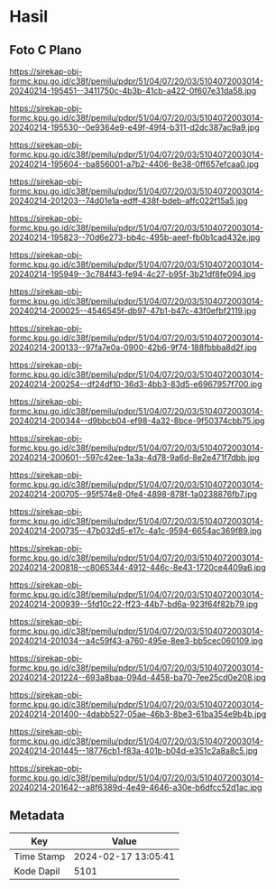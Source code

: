 # Hasil

## Foto C Plano

https://sirekap-obj-formc.kpu.go.id/c38f/pemilu/pdpr/51/04/07/20/03/5104072003014-20240214-195451--3411750c-4b3b-41cb-a422-0f607e31da58.jpg

https://sirekap-obj-formc.kpu.go.id/c38f/pemilu/pdpr/51/04/07/20/03/5104072003014-20240214-195530--0e9364e9-e49f-49f4-b311-d2dc387ac9a9.jpg

https://sirekap-obj-formc.kpu.go.id/c38f/pemilu/pdpr/51/04/07/20/03/5104072003014-20240214-195604--ba856001-a7b2-4406-8e38-0ff657efcaa0.jpg

https://sirekap-obj-formc.kpu.go.id/c38f/pemilu/pdpr/51/04/07/20/03/5104072003014-20240214-201203--74d01e1a-edff-438f-bdeb-affc022f15a5.jpg

https://sirekap-obj-formc.kpu.go.id/c38f/pemilu/pdpr/51/04/07/20/03/5104072003014-20240214-195823--70d6e273-bb4c-495b-aeef-fb0b1cad432e.jpg

https://sirekap-obj-formc.kpu.go.id/c38f/pemilu/pdpr/51/04/07/20/03/5104072003014-20240214-195949--3c784f43-fe94-4c27-b95f-3b21df8fe094.jpg

https://sirekap-obj-formc.kpu.go.id/c38f/pemilu/pdpr/51/04/07/20/03/5104072003014-20240214-200025--4546545f-db97-47b1-b47c-43f0efbf2119.jpg

https://sirekap-obj-formc.kpu.go.id/c38f/pemilu/pdpr/51/04/07/20/03/5104072003014-20240214-200133--97fa7e0a-0900-42b6-9f74-188fbbba8d2f.jpg

https://sirekap-obj-formc.kpu.go.id/c38f/pemilu/pdpr/51/04/07/20/03/5104072003014-20240214-200254--df24df10-36d3-4bb3-83d5-e6967957f700.jpg

https://sirekap-obj-formc.kpu.go.id/c38f/pemilu/pdpr/51/04/07/20/03/5104072003014-20240214-200344--d9bbcb04-ef98-4a32-8bce-9f50374cbb75.jpg

https://sirekap-obj-formc.kpu.go.id/c38f/pemilu/pdpr/51/04/07/20/03/5104072003014-20240214-200601--597c42ee-1a3a-4d78-9a6d-8e2e471f7dbb.jpg

https://sirekap-obj-formc.kpu.go.id/c38f/pemilu/pdpr/51/04/07/20/03/5104072003014-20240214-200705--95f574e8-0fe4-4898-878f-1a0238876fb7.jpg

https://sirekap-obj-formc.kpu.go.id/c38f/pemilu/pdpr/51/04/07/20/03/5104072003014-20240214-200735--47b032d5-e17c-4a1c-9594-6654ac369f89.jpg

https://sirekap-obj-formc.kpu.go.id/c38f/pemilu/pdpr/51/04/07/20/03/5104072003014-20240214-200818--c8065344-4912-446c-8e43-1720ce4409a6.jpg

https://sirekap-obj-formc.kpu.go.id/c38f/pemilu/pdpr/51/04/07/20/03/5104072003014-20240214-200939--5fd10c22-ff23-44b7-bd6a-923f64f82b79.jpg

https://sirekap-obj-formc.kpu.go.id/c38f/pemilu/pdpr/51/04/07/20/03/5104072003014-20240214-201034--a4c59f43-a760-495e-8ee3-bb5cec060109.jpg

https://sirekap-obj-formc.kpu.go.id/c38f/pemilu/pdpr/51/04/07/20/03/5104072003014-20240214-201224--693a8baa-094d-4458-ba70-7ee25cd0e208.jpg

https://sirekap-obj-formc.kpu.go.id/c38f/pemilu/pdpr/51/04/07/20/03/5104072003014-20240214-201400--4dabb527-05ae-46b3-8be3-61ba354e9b4b.jpg

https://sirekap-obj-formc.kpu.go.id/c38f/pemilu/pdpr/51/04/07/20/03/5104072003014-20240214-201445--18776cb1-f83a-401b-b04d-e351c2a8a8c5.jpg

https://sirekap-obj-formc.kpu.go.id/c38f/pemilu/pdpr/51/04/07/20/03/5104072003014-20240214-201642--a8f6389d-4e49-4646-a30e-b6dfcc52d1ac.jpg


## Metadata

| Key        | Value               |
| ---------- | ------------------- |
| Time Stamp | 2024-02-17 13:05:41 |
| Kode Dapil | 5101                |



